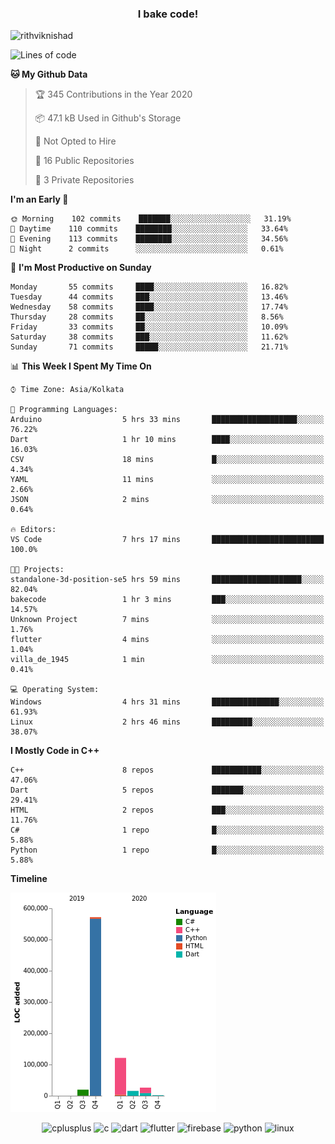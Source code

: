 <h3 align="center">I bake code!</h3>

<p align="left"> <img src="https://komarev.com/ghpvc/?username=rithviknishad" alt="rithviknishad" /> </p>

<!--START_SECTION:waka-->
![Lines of code](https://img.shields.io/badge/From%20Hello%20World%20I%27ve%20Written-23.2%20million%20lines%20of%20code-blue)

**🐱 My Github Data** 

> 🏆 345 Contributions in the Year 2020
 > 
> 📦 47.1 kB Used in Github's Storage 
 > 
> 🚫 Not Opted to Hire
 > 
> 📜 16 Public Repositories
 > 
> 🔑 3 Private Repositories 

**I'm an Early 🐤** 

```text
🌞 Morning    102 commits    ███████░░░░░░░░░░░░░░░░░░   31.19% 
🌆 Daytime    110 commits    ████████░░░░░░░░░░░░░░░░░   33.64% 
🌃 Evening    113 commits    ████████░░░░░░░░░░░░░░░░░   34.56% 
🌙 Night      2 commits      ░░░░░░░░░░░░░░░░░░░░░░░░░   0.61%

```
📅 **I'm Most Productive on Sunday** 

```text
Monday       55 commits     ████░░░░░░░░░░░░░░░░░░░░░   16.82% 
Tuesday      44 commits     ███░░░░░░░░░░░░░░░░░░░░░░   13.46% 
Wednesday    58 commits     ████░░░░░░░░░░░░░░░░░░░░░   17.74% 
Thursday     28 commits     ██░░░░░░░░░░░░░░░░░░░░░░░   8.56% 
Friday       33 commits     ██░░░░░░░░░░░░░░░░░░░░░░░   10.09% 
Saturday     38 commits     ███░░░░░░░░░░░░░░░░░░░░░░   11.62% 
Sunday       71 commits     █████░░░░░░░░░░░░░░░░░░░░   21.71%

```


📊 **This Week I Spent My Time On** 

```text
⌚︎ Time Zone: Asia/Kolkata

💬 Programming Languages: 
Arduino                  5 hrs 33 mins       ███████████████████░░░░░░   76.22% 
Dart                     1 hr 10 mins        ████░░░░░░░░░░░░░░░░░░░░░   16.03% 
CSV                      18 mins             █░░░░░░░░░░░░░░░░░░░░░░░░   4.34% 
YAML                     11 mins             ░░░░░░░░░░░░░░░░░░░░░░░░░   2.66% 
JSON                     2 mins              ░░░░░░░░░░░░░░░░░░░░░░░░░   0.64%

🔥 Editors: 
VS Code                  7 hrs 17 mins       █████████████████████████   100.0%

🐱‍💻 Projects: 
standalone-3d-position-se5 hrs 59 mins       ████████████████████░░░░░   82.04% 
bakecode                 1 hr 3 mins         ███░░░░░░░░░░░░░░░░░░░░░░   14.57% 
Unknown Project          7 mins              ░░░░░░░░░░░░░░░░░░░░░░░░░   1.76% 
flutter                  4 mins              ░░░░░░░░░░░░░░░░░░░░░░░░░   1.04% 
villa_de_1945            1 min               ░░░░░░░░░░░░░░░░░░░░░░░░░   0.41%

💻 Operating System: 
Windows                  4 hrs 31 mins       ███████████████░░░░░░░░░░   61.93% 
Linux                    2 hrs 46 mins       █████████░░░░░░░░░░░░░░░░   38.07%

```

**I Mostly Code in C++** 

```text
C++                      8 repos             ███████████░░░░░░░░░░░░░░   47.06% 
Dart                     5 repos             ███████░░░░░░░░░░░░░░░░░░   29.41% 
HTML                     2 repos             ███░░░░░░░░░░░░░░░░░░░░░░   11.76% 
C#                       1 repo              █░░░░░░░░░░░░░░░░░░░░░░░░   5.88% 
Python                   1 repo              █░░░░░░░░░░░░░░░░░░░░░░░░   5.88%

```


**Timeline**

![Chart not found](https://github.com/rithviknishad/rithviknishad/blob/master/charts/bar_graph.png) 


<!--END_SECTION:waka-->

<p align="center">
  <img src="https://devicons.github.io/devicon/devicon.git/icons/cplusplus/cplusplus-original.svg" alt="cplusplus" width="30" height="30"/>
  <img src="https://devicons.github.io/devicon/devicon.git/icons/c/c-original.svg" alt="c" width="30" height="30"/>
  <img src="https://www.vectorlogo.zone/logos/dartlang/dartlang-icon.svg" alt="dart" width="30" height="30"/>
  <img src="https://www.vectorlogo.zone/logos/flutterio/flutterio-icon.svg" alt="flutter" width="30" height="30"/> 
  <img src="https://www.vectorlogo.zone/logos/firebase/firebase-icon.svg" alt="firebase" width="30" height="30"/> 
  <img src="https://devicons.github.io/devicon/devicon.git/icons/python/python-original.svg" alt="python" width="30" height="30"/> 
  <img src="https://devicons.github.io/devicon/devicon.git/icons/linux/linux-original.svg" alt="linux" width="30" height="30"/> 
</p>
